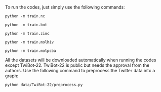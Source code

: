 To run the codes, just simply use the following commands:

`python -m train.nc`

`python -m train.bot`

`python -m train.zinc`

`python -m train.molhiv`

`python -m train.molpcba`

All the datasets will be downloaded automatically when running the codes except TwiBot-22.
TwiBot-22 is public but needs the approval from the authors.
Use the following command to preprocess the Twitter data into a graph:

 `python data/TwiBot-22/preprocess.py`
